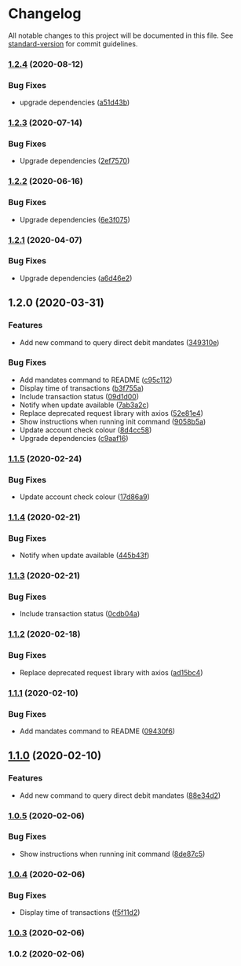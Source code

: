 # Changelog

All notable changes to this project will be documented in this file. See [standard-version](https://github.com/conventional-changelog/standard-version) for commit guidelines.

### [1.2.4](https://github.com/Jiro-Digital/starling-cli/compare/v1.2.3...v1.2.4) (2020-08-12)


### Bug Fixes

* upgrade dependencies ([a51d43b](https://github.com/Jiro-Digital/starling-cli/commit/a51d43b379e0fb6d04a7f19ef8a98218bb6d7efe))

### [1.2.3](https://github.com/Jiro-Digital/starling-cli/compare/v1.2.2...v1.2.3) (2020-07-14)


### Bug Fixes

* Upgrade dependencies ([2ef7570](https://github.com/Jiro-Digital/starling-cli/commit/2ef7570aa076f4cd3655eccda65cc920c5c40db0))

### [1.2.2](https://github.com/Jiro-Digital/starling-cli/compare/v1.2.1...v1.2.2) (2020-06-16)


### Bug Fixes

* Upgrade dependencies ([6e3f075](https://github.com/Jiro-Digital/starling-cli/commit/6e3f075997ede32d80f89cf297703afcf44865d4))

### [1.2.1](https://github.com/JiroUK/starling-cli/compare/v1.2.0...v1.2.1) (2020-04-07)


### Bug Fixes

* Upgrade dependencies ([a6d46e2](https://github.com/JiroUK/starling-cli/commit/a6d46e29872d7c1e7edf3f0ec24f4ceffe99b3c3))

## 1.2.0 (2020-03-31)


### Features

* Add new command to query direct debit mandates ([349310e](https://github.com/JiroUK/starling-cli/commit/349310e779191ed3ac08c59f7062d96201e568c3))


### Bug Fixes

* Add mandates command to README ([c95c112](https://github.com/JiroUK/starling-cli/commit/c95c112022913005bc4816b2b5dd9b58d88d5ffe))
* Display time of transactions ([b3f755a](https://github.com/JiroUK/starling-cli/commit/b3f755aaa978ed73f11d20bef09217c95e68bc3f))
* Include transaction status ([09d1d00](https://github.com/JiroUK/starling-cli/commit/09d1d00d6fe2a95d39db99edc3ed61721031600c))
* Notify when update available ([7ab3a2c](https://github.com/JiroUK/starling-cli/commit/7ab3a2c1b31455d26bdce7753fc9b1caa323caec))
* Replace deprecated request library with axios ([52e81e4](https://github.com/JiroUK/starling-cli/commit/52e81e458b06d1df22a3de6f77565bb30b1d6e42))
* Show instructions when running init command ([9058b5a](https://github.com/JiroUK/starling-cli/commit/9058b5a42f8d10125abe13ba5774599cf3047b80))
* Update account check colour ([8d4cc58](https://github.com/JiroUK/starling-cli/commit/8d4cc581562191c8e25dbdd733b35967fac2ddcc))
* Upgrade dependencies ([c9aaf16](https://github.com/JiroUK/starling-cli/commit/c9aaf16948de223811f5d327b65cc12c3717b486))

### [1.1.5](https://github.com/JiroUK/starling-cli/compare/v1.1.4...v1.1.5) (2020-02-24)


### Bug Fixes

* Update account check colour ([17d86a9](https://github.com/JiroUK/starling-cli/commit/17d86a9576afa807977b0068d4e631c54ebadbeb))

### [1.1.4](https://github.com/JiroUK/starling-cli/compare/v1.1.3...v1.1.4) (2020-02-21)


### Bug Fixes

* Notify when update available ([445b43f](https://github.com/JiroUK/starling-cli/commit/445b43f458044c104f3147a064937c957aaae57b))

### [1.1.3](https://github.com/JiroUK/starling-cli/compare/v1.1.2...v1.1.3) (2020-02-21)


### Bug Fixes

* Include transaction status ([0cdb04a](https://github.com/JiroUK/starling-cli/commit/0cdb04ab00512fdc879c2707093b4077aa449d41))

### [1.1.2](https://github.com/JiroUK/starling-cli/compare/v1.1.1...v1.1.2) (2020-02-18)


### Bug Fixes

* Replace deprecated request library with axios ([ad15bc4](https://github.com/JiroUK/starling-cli/commit/ad15bc41b7aaa184f23507af8c04cdaf372b4076))

### [1.1.1](https://github.com/JiroUK/starling-cli/compare/v1.1.0...v1.1.1) (2020-02-10)


### Bug Fixes

* Add mandates command to README ([09430f6](https://github.com/JiroUK/starling-cli/commit/09430f62dcee683340a385a6ccce33b8e683fe75))

## [1.1.0](https://github.com/JiroUK/starling-cli/compare/v1.0.5...v1.1.0) (2020-02-10)


### Features

* Add new command to query direct debit mandates ([88e34d2](https://github.com/JiroUK/starling-cli/commit/88e34d245b2b426be3b58c8b668cb12cc05d8f1f))

### [1.0.5](https://github.com/JiroUK/starling-cli/compare/v1.0.4...v1.0.5) (2020-02-06)


### Bug Fixes

* Show instructions when running init command ([8de87c5](https://github.com/JiroUK/starling-cli/commit/8de87c5808cda92a7041b060e8100e6173b49b13))

### [1.0.4](https://github.com/JiroUK/starling-cli/compare/v1.0.3...v1.0.4) (2020-02-06)


### Bug Fixes

* Display time of transactions ([f5f11d2](https://github.com/JiroUK/starling-cli/commit/f5f11d28036a7a2ffdbca2b27eeceef584c6cba5))

### [1.0.3](https://github.com/JiroUK/starling-cli/compare/v1.0.2...v1.0.3) (2020-02-06)

### 1.0.2 (2020-02-06)
